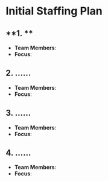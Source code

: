 # Initial Staffing Plan


## **1.       **
+ **Team Members**:
+ **Focus**:

## **2. ......**
+ **Team Members**:
+ **Focus**:

## **3. ......**
+ **Team Members**: 
+ **Focus**:


## **4. ......**
+ **Team Members**:
+ **Focus**:
